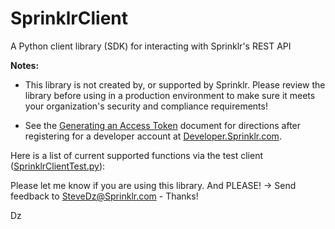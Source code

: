 # SprinklrClient
A Python client library (SDK) for interacting with Sprinklr's REST API

**Notes:**
- This library is not created by, or supported by Sprinklr. 
Please review the library before using in a production environment to make sure it meets your organization's security and compliance requirements!

- See the [Generating an Access Token](Sprinklr%20Client%20Library%20-%20Generating%20an%20Access%20Token.pdf) document for directions after registering for a developer account at [Developer.Sprinklr.com](https://developer.sprinklr.com).

Here is a list of current supported functions via the test client ([SprinklrClientTest.py](SprinklrClientTest.py)):

Please let me know if you are using this library. And PLEASE! -> Send feedback to SteveDz@Sprinklr.com - Thanks!

Dz
